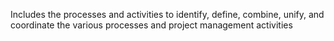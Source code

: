 Includes the processes and activities to identify, define, combine, unify, 
and coordinate the various processes and project management activities
